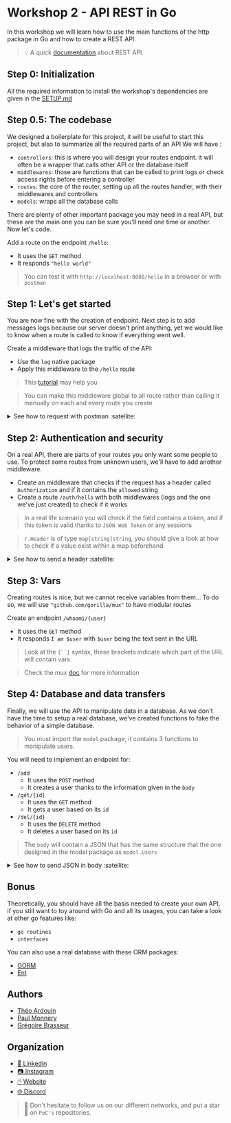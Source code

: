 # Workshop 2 - API REST in Go

In this workshop we will learn how to use the main functions of the http package in Go and how to create a REST API.

> :bulb: A quick [documentation](https://searchapparchitecture.techtarget.com/definition/RESTful-API) about REST API.

## Step 0: Initialization

All the required information to install the workshop's dependencies are given in the [SETUP.md](./SETUP.md)

## Step 0.5: The codebase

We designed a boilerplate for this project, it will be useful to start this project, but also to summarize all the required parts of an API
We will have :

- `controllers`: this is where you will design your routes endpoint. it will often be a wrapper that calls other API or the database itself
- `middlewares`: those are functions that can be called to print logs or check access rights before entering a controller
- `routes`: the core of the router, setting up all the routes handler, with their middlewares and controllers
- `models`: wraps all the database calls

There are plenty of other important package you may need in a real API, but these are the main one you can be sure you'll need one time or another. Now let's code.

Add a route on the endpoint `/hello`:
- It uses the `GET` method
- It responds `"hello world"`

> You can test it with `http://localhost:8080/hello` in a browser or with `postman`

## Step 1: Let's get started

You are now fine with the creation of endpoint.
Next step is to add messages logs because our server doesn't print anything, yet we would like to know when a route is called to know if everything went well.

Create a middleware that logs the traffic of the API:
- Use the `log` native package
- Apply this middleware to the `/hello` route


> This [tutorial](https://golang.io/fr/tutoriels/les-middlewares-avec-go/) may help you

> You can make this middleware global to all route rather than calling it manually on each and every route you create

<details>
  <summary>See how to request with postman :satellite:</summary>

  Enter your URL and the method you which to use in the titlebar and click `Send`.

  ![Seek](../../.github/go-http/seek.png)

  Then the result (if there is any) will be printed out at the bottom.

  ![Result](../../.github/go-http/result.png)

</details>

## Step 2: Authentication and security

On a real API, there are parts of your routes you only want some people to use.
To protect some routes from unknown users, we'll have to add another middleware.

- Create an middleware that checks if the request has a header called `Authorization` and if it contains the `allowed` string
- Create a route `/auth/hello` with both middlewares (logs and the one we've just created) to check if it works

> In a real life scenario you will check if the field contains a token, and if this token is valid thanks to `JSON Web Token` or any sessions

> `r.Header` is of type `map[string]string`, you should give a look at how to check if a value exist within a map beforehand

<details>

  <summary>See how to send a header :satellite:</summary>

  Go into the 3rd panel, there you will be able to create the headers that you want to send, toggle the checkbox to send them or not.

  ![Header](../../.github/go-http/header.png)

</details>

## Step 3: Vars

Creating routes is nice, but we cannot receive variables from them... To do so, we will use `"github.com/gorilla/mux"` to have modular routes

Create an endpoint `/whoami/{user}`
- It uses the `GET` method
- It responds `I am $user` with `$user` being the text sent in the URL

> Look at the `{``}` syntax, these brackets indicate which part of the URL will contain vars

> Check the mux [doc](https://github.com/gorilla/mux) for more information

## Step 4: Database and data transfers

Finally, we will use the API to manipulate data in a database. As we don't have the time to setup a real database, we've created functions to fake the behavior of a simple database.

> You must import the `model` package, it contains 3 functions to manipulate users.

You will need to implement an endpoint for:

- `/add`
  - It uses the `POST` method
  - It creates a user thanks to the information given in the `body`
- `/get/{id}`
  - It uses the `GET` method
  - It gets a user based on its `id`
- `/del/{id}`
  - It uses the `DELETE` method
  - It deletes a user based on its `id`

> The `body` will contain a JSON that has the same structure that the one designed in the model package as `model.Users`

<details>

  <summary>See how to send JSON in body :satellite:</summary>

  Go into the 4rd panel and select the `raw` option, then you can write your JSON (you can also copy this one).

  ![Body](../../.github/go-http/body.png)

  </details>

## Bonus

Theoretically, you should have all the basis needed to create your own API, if you still want to toy around with Go and all its usages, you can take a look at other go features like:
- `go routines`
- `interfaces`

You can also use a real database with these ORM packages:
- [GORM](https://github.com/go-gorm/gorm/)
- [Ent](https://github.com/facebookincubator/ent)

## Authors
- [Théo Ardouin](https://github.com/Qwexta)
- [Paul Monnery](https://github.com/PaulMonnery/)
- [Grégoire Brasseur](https://github.com/lerimeur/)

## Organization

- [📒 Linkedin](https://www.linkedin.com/company/pocinnovation/mycompany/)
- [📷 Instagram](https://www.instagram.com/pocinnovation/)
- [🖱️ Website](https://www.poc-innovation.fr/)
- [🌐 Discord](https://discord.gg/Yqq2ADGDS7)

> :rocket: Don't hesitate to follow us on our different networks, and put a star 🌟 on `PoC's` repositories.
